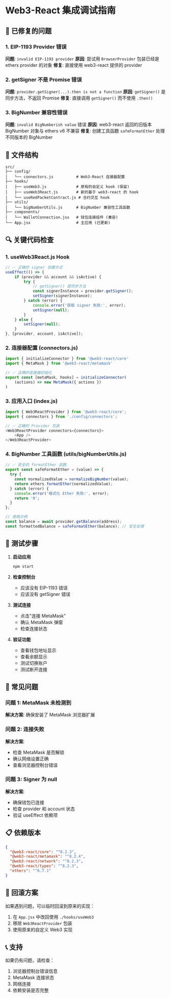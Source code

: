 # Web3-React 集成调试指南

## 🔧 已修复的问题

### 1. EIP-1193 Provider 错误
**问题**: `invalid EIP-1193 provider`
**原因**: 尝试用 `BrowserProvider` 包装已经是 ethers provider 的对象
**修复**: 直接使用 web3-react 提供的 provider

### 2. getSigner 不是 Promise 错误
**问题**: `provider.getSigner(...).then is not a function`
**原因**: `getSigner()` 是同步方法，不返回 Promise
**修复**: 直接调用 `getSigner()` 而不使用 `.then()`

### 3. BigNumber 兼容性错误
**问题**: `invalid BigNumberish value` 错误
**原因**: web3-react 返回的旧版本 BigNumber 对象与 ethers v6 不兼容
**修复**: 创建工具函数 `safeFormatEther` 处理不同版本的 BigNumber

## 📁 文件结构

```
src/
├── config/
│   └── connectors.js          # Web3-React 连接器配置
├── hooks/
│   ├── useWeb3.js             # 原有的自定义 hook (保留)
│   ├── useWeb3React.js        # 新的基于 web3-react 的 hook
│   └── useRedPacketContract.js # 合约交互 hook
├── utils/
│   └── bigNumberUtils.js      # BigNumber 兼容性工具函数
├── components/
│   └── WalletConnection.jsx   # 钱包连接组件 (兼容)
└── App.jsx                    # 主应用 (已更新)
```

## 🔍 关键代码检查

### 1. useWeb3React.js Hook
```javascript
// ✅ 正确的 signer 创建方式
useEffect(() => {
    if (provider && account && isActive) {
        try {
            // getSigner() 是同步方法
            const signerInstance = provider.getSigner();
            setSigner(signerInstance);
        } catch (error) {
            console.error('获取 signer 失败:', error);
            setSigner(null);
        }
    } else {
        setSigner(null);
    }
}, [provider, account, isActive]);
```

### 2. 连接器配置 (connectors.js)
```javascript
import { initializeConnector } from '@web3-react/core'
import { MetaMask } from '@web3-react/metamask'

// ✅ 正确的连接器初始化
export const [metaMask, hooks] = initializeConnector(
    (actions) => new MetaMask({ actions })
)
```

### 3. 应用入口 (index.js)
```javascript
import { Web3ReactProvider } from '@web3-react/core';
import { connectors } from './config/connectors';

// ✅ 正确的 Provider 包装
<Web3ReactProvider connectors={connectors}>
    <App />
</Web3ReactProvider>
```

### 4. BigNumber 工具函数 (utils/bigNumberUtils.js)
```javascript
// ✅ 安全的 formatEther 函数
export const safeFormatEther = (value) => {
  try {
    const normalizedValue = normalizeBigNumber(value);
    return ethers.formatEther(normalizedValue);
  } catch (error) {
    console.error('格式化 Ether 失败:', error);
    return '0';
  }
};

// 使用示例
const balance = await provider.getBalance(address);
const formattedBalance = safeFormatEther(balance); // 安全处理
```

## 🚀 测试步骤

1. **启动应用**
   ```bash
   npm start
   ```

2. **检查控制台**
   - 应该没有 EIP-1193 错误
   - 应该没有 getSigner 错误

3. **测试连接**
   - 点击"连接 MetaMask"
   - 确认 MetaMask 弹窗
   - 检查连接状态

4. **验证功能**
   - 查看钱包地址显示
   - 查看余额显示
   - 测试切换账户
   - 测试断开连接

## 🐛 常见问题

### 问题 1: MetaMask 未检测到
**解决方案**: 确保安装了 MetaMask 浏览器扩展

### 问题 2: 连接失败
**解决方案**: 
- 检查 MetaMask 是否解锁
- 确认网络设置正确
- 查看浏览器控制台错误

### 问题 3: Signer 为 null
**解决方案**:
- 确保钱包已连接
- 检查 provider 和 account 状态
- 验证 useEffect 依赖项

## 📋 依赖版本

```json
{
  "@web3-react/core": "^8.2.3",
  "@web3-react/metamask": "^8.2.4", 
  "@web3-react/network": "^8.2.3",
  "@web3-react/types": "^8.2.3",
  "ethers": "^6.7.1"
}
```

## 🔄 回滚方案

如果遇到问题，可以临时回滚到原来的实现：

1. 在 `App.jsx` 中改回使用 `./hooks/useWeb3`
2. 移除 `Web3ReactProvider` 包装
3. 使用原来的自定义 Web3 实现

## 📞 支持

如果仍有问题，请检查：
1. 浏览器控制台错误信息
2. MetaMask 连接状态
3. 网络连接
4. 依赖安装是否完整 